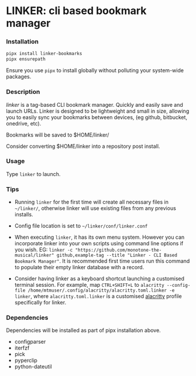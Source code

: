# LINKER: cli based bookmark manager #

### Installation

```sh
pipx install linker-bookmarks
pipx ensurepath
```

Ensure you use ```pipx``` to install globally without polluting your system-wide packages.

### Description

*linker* is a tag-based CLI bookmark manager. Quickly and easily save and launch URLs. Linker is designed to be lightweight and small in size, allowing you to easily sync your bookmarks between devices, (eg github, bitbucket, onedrive, etc).

Bookmarks will be saved to $HOME/linker/

Consider converting $HOME/linker into a repository post install.

### Usage

Type ```linker``` to launch.

### Tips

 - Running ```linker``` for the first time will create all necessary files in ```~/linker/```, otherwise linker will use existing files from any previous installs.

 - Config file location is set to ```~/linker/conf/linker.conf```

 - When executing ```linker```, it has its own menu system. However you can incorporate linker into your own scripts using command line options if you wish. EG: ```linker -c "https://github.com/monotone-the-musical/linker" github,example-tag --title "Linker - CLI Based Bookmark Manager"```. It is recommended first time users run this command to populate their empty linker database with a record.

 - Consider having linker as a keyboard shortcut launching a customised terminal session. For example, map ```CTRL+SHIFT+L``` to ```alacritty --config-file /home/mtmuser/.config/alacritty/alacritty.toml.linker -e linker```, where ```alacritty.toml.linker``` is a customised [alacritty](https://github.com/alacritty/alacritty) profile specifically for linker.

### Dependencies

Dependencies will be installed as part of pipx installation above.

 - configparser
 - iterfzf
 - pick
 - pyperclip
 - python-dateutil

